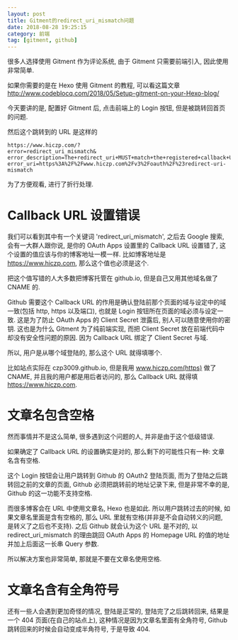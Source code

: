 ```yaml
---
layout: post
title: Gitment的redirect_uri_mismatch问题
date: 2018-08-28 19:25:15
category: 前端
tag: [gitment, github]
---
```


很多人选择使用 Gitment 作为评论系统, 由于 Gitment 只需要前端引入, 因此使用非常简单.

如果你需要的是在 Hexo 使用 Gitment 的教程, 可以看这篇文章 http://www.codeblocq.com/2018/05/Setup-gitment-on-your-Hexo-blog/

今天要讲的是, 配置好 Gitment 后, 点击前端上的 Login 按钮, 但是被跳转回首页的问题.

然后这个跳转到的 URL 是这样的

    https://www.hiczp.com/?
    error=redirect_uri_mismatch&
    error_description=The+redirect_uri+MUST+match+the+registered+callback+URL+for+this+application.&
    error_uri=https%3A%2F%2Fwww.hiczp.com%2Fv3%2Foauth%2F%23redirect-uri-mismatch

为了方便观看, 进行了折行处理.

# Callback URL 设置错误
我们可以看到其中有一个关键词 'redirect_uri_mismatch', 之后去 Google 搜索, 会有一大群人跟你说, 是你的 OAuth Apps 设置里的 Callback URL 设置错了, 这个设置的值应该与你的博客地址一模一样. 比如博客地址是 https://www.hiczp.com, 那么这个值也必须是这个.

把这个值写错的人大多数把博客托管在 github.io, 但是自己又用其他域名做了 CNAME 的.

Github 需要这个 Callback URL 的作用是确认登陆前那个页面的域与设定中的域一致(包括 http, https 以及端口), 也就是 Login 按钮所在页面的域必须与设定一致. 这是为了防止 OAuth Apps 的 Client Secret 泄露后, 别人可以随意使用你的密钥. 这也是为什么 Gitment 为了纯前端实现, 而把 Client Secret 放在前端代码中却没有安全性问题的原因. 因为 Callback URL 绑定了 Client Secret 与域.

所以, 用户是从哪个域登陆的, 那么这个 URL 就得填哪个.

比如站点实际在 czp3009.github.io, 但是我用 www.hiczp.com(https) 做了 CNAME, 并且我的用户都是用后者访问的, 那么 Callback URL 就得填 https://www.hiczp.com.

# 文章名包含空格
然而事情并不是这么简单, 很多遇到这个问题的人, 并非是由于这个低级错误.

如果确定了 Callback URL 的设置确实是对的, 那么剩下的可能性只有一种: 文章名含有空格.

这个 Login 按钮会让用户跳转到 Github 的 OAuth2 登陆页面, 而为了登陆之后跳转回之前的文章的页面, Github 必须把跳转前的地址记录下来, 但是非常不幸的是, Github 的这一功能不支持空格.

而很多博客会在 URL 中使用文章名, Hexo 也是如此. 所以用户跳转过去的时候, 如果文章名里面是含有空格的, 那么 URL 里就有空格(并非是不会自动转义的问题, 是转义了之后也不支持). 之后 Github 就会认为这个 URL 是不对的, 以 redirect_uri_mismatch 的理由跳回 OAuth Apps 的 Homepage URL 的值的地址并加上后面这一长串 Query 参数.

所以解决方案也非常简单, 那就是不要在文章名使用空格.

# 文章名含有全角符号
还有一些人会遇到更加奇怪的情况, 登陆是正常的, 登陆完了之后跳转回来, 结果是一个 404 页面(在自己的站点上), 这种情况是因为文章名里面有全角符号, Github 跳转回来的时候会自动变成半角符号, 于是导致 404.
